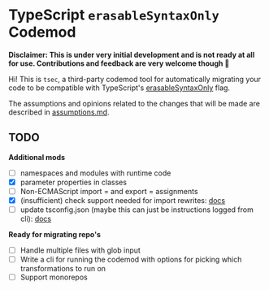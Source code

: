 # TypeScript `erasableSyntaxOnly` Codemod

**Disclaimer: This is under very initial development and is not ready at all for
use. Contributions and feedback are very welcome though 🙌**

Hi! This is `tsec`, a third-party codemod tool for automatically migrating your
code to be compatible with TypeScript's
[erasableSyntaxOnly](https://www.typescriptlang.org/tsconfig/#erasableSyntaxOnly)
flag.

The assumptions and opinions related to the changes that will be made are
described in [assumptions.md](./docs/assumptions.md).

## TODO

**Additional mods**

- [ ] namespaces and modules with runtime code
- [x] parameter properties in classes
- [ ] Non-ECMAScript import = and export = assignments
- [x] (insufficient) check support needed for import rewrites:
      [docs](https://www.typescriptlang.org/docs/handbook/release-notes/typescript-5-7.html#path-rewriting-for-relative-paths)
- [ ] update tsconfig.json (maybe this can just be instructions logged from
      cli): [docs](https://nodejs.org/api/typescript.html#type-stripping)

**Ready for migrating repo's**

- [ ] Handle multiple files with glob input
- [ ] Write a cli for running the codemod with options for picking which
      transformations to run on
- [ ] Support monorepos
